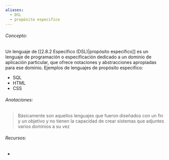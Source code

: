 ```yaml
---
aliases:
  - DSL
  - propósito especifico
---
```

###### Concepto:

Un lenguaje de [[2.8.2 Especifico (DSL)|propósito especifico]] es un lenguaje de programación o especificación dedicado a un dominio de aplicación particular, que ofrece notaciones y abstracciones apropiadas para ese dominio. Ejemplos de lenguajes de propósito especifico:

- SQL
- HTML
- CSS

###### Anotaciones:

> Básicamente son aquellos lenguajes que fueron diseñados con un fin y un objetivo y no tienen la capacidad de crear sistemas que adjuntes varios dominios a su vez

###### Recursos:

- 